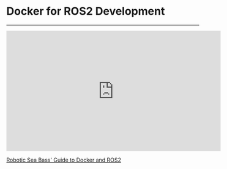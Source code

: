 # Docker for ROS2 Development
***

<iframe width="560" height="315" src="https://www.youtube.com/embed/videoseries?si=A2tATgNnAUP1CMi2&amp;list=PLunhqkrRNRhaqt0UfFxxC_oj7jscss2qe" title="YouTube video player" frameborder="0" allow="accelerometer; autoplay; clipboard-write; encrypted-media; gyroscope; picture-in-picture; web-share" referrerpolicy="strict-origin-when-cross-origin" allowfullscreen></iframe>

[Robotic Sea Bass' Guide to Docker and ROS2](https://roboticseabass.com/2023/07/09/updated-guide-docker-and-ros2/)